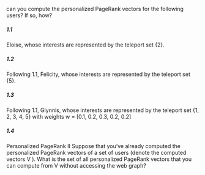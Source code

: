 can you compute the personalized PageRank vectors for the following users? If so, how?

##### 1.1

Eloise, whose interests are represented by the teleport set {2}.



##### 1.2

Following 1.1, Felicity, whose interests are represented by the teleport set {5}. 

##### 1.3

 Following 1.1, Glynnis, whose interests are represented by the teleport set {1, 2, 3, 4, 5} with weights  w = [0.1, 0.2, 0.3, 0.2, 0.2]

##### 1.4

 Personalized PageRank II Suppose that you’ve already computed the personalized PageRank vectors of a set of users (denote the computed vectors V ). What is the set of all personalized PageRank vectors that you can compute from V without accessing the web graph?
